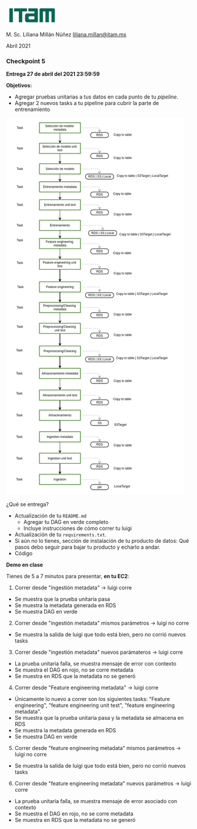 ![](./images/itam_logo.png)

M. Sc. Liliana Millán Núñez liliana.millan@itam.mx

Abril 2021

### Checkpoint 5

**Entrega 27 de abril del 2021 23:59:59**

**Objetivos:**

+ Agregar pruebas unitarias a tus datos en cada punto de tu *pipeline*.
+ Agregar 2 nuevos tasks a tu pipeline para cubrir la parte de entrenamiento

![](./images/checkpoint_5.png)

¿Qué se entrega?

+ Actualización de tu `README.md`
  + Agregar tu DAG en verde completo
  + Incluye instrucciones de cómo correr tu luigi
+ Actualización de tu `requirements.txt`.
+ Si aún no lo tienes, sección de instalación de tu producto de datos: Qué pasos debo seguir para bajar tu producto y echarlo a andar.
+ Código

**Demo en clase**

Tienes de 5 a 7 minutos para presentar, **en tu EC2**:

1. Correr desde "ingestión metadata" -> luigi corre
* Se muestra que la prueba unitaria pasa
* Se muestra la metadata generada en RDS
* Se muestra DAG en verde
2. Correr desde "ingestión metadata" mismos parámetros -> luigi no corre
* Se muestra la salida de luigi que todo está bien, pero no corrió nuevos tasks
3. Correr desde "ingestión metadata" nuevos parámateros -> luigi corre
* La prueba unitaria falla, se muestra mensaje de error con contexto
* Se muestra el DAG en rojo, no se corre metadata  
* Se muestra en RDS que la metadata no se generó
4. Correr desde "Feature engineering metadata" -> luigi corre
* Únicamente lo nuevo a correr son los siguientes tasks: "Feature engineering", "feature engineering unit test", "feature engineering metadata".
* Se muestra que la prueba unitaria pasa y la metadata se almacena en RDS
* Se muestra la metadata generada en RDS  
* Se muestra DAG en verde
5. Correr desde "feature engineering metadata" mismos parámetros -> luigi no corre
* Se muestra la salida de luigi que todo está bien, pero no corrió nuevos tasks
6. Correr desde "feature engineering metadata" nuevos parámetros -> luigi corre
* La prueba unitaria falla, se muestra mensaje de error asociado con contexto
* Se muestra el DAG en rojo, no se corre metadata
* Se muestra en RDS que la metadata no se generó
